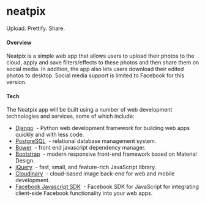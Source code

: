# neatpix
Upload. Prettify. Share.


#### Overview
Neatpix is a simple web app that allows users to upload their photos to the cloud, apply and save filters/effects to these photos and then share them on social media. In addition, the app also lets users download their edited photos to desktop. Social media support is limited to Facebook for this version.


#### Tech
The Neatpix app will be built using a number of web development technologies and services, some of which include:
+ [Django](https://www.djangoproject.com/) &nbsp;- Python web development framework for building web apps quickly and with less code.
+ [PostgreSQL](http://www.postgresql.org/) &nbsp;- relational database management system.
+ [Bower](http://bower.io/) &nbsp;- front end javascript dependency manager.
+ [Bootstrap](http://getbootstrap.com/) &nbsp;- modern responsive front-end framework based on Material Design.
+ [jQuery](http://jquery.com/) &nbsp;- fast, small, and feature-rich JavaScript library.
+ [Cloudinary](http://cloudinary.com/) &nbsp;- cloud-based image back-end for web and mobile development.
+ [Facebook Javascript SDK](https://developers.facebook.com/docs/javascript) &nbsp;- Facebook SDK for JavaScript for integrating client-side Facebook functionality into your web apps.